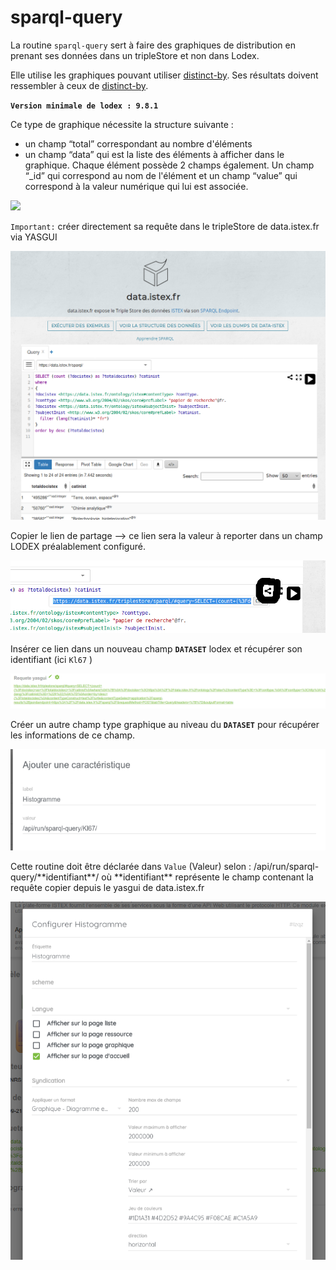 # sparql-query

La routine `sparql-query` sert à faire des graphiques de distribution en prenant ses données dans un tripleStore et non dans Lodex.

Elle utilise les graphiques pouvant utiliser [distinct-by](distinctby.md). Ses résultats doivent ressembler à ceux de [distinct-by](distinctby.md).

**`Version minimale de lodex : 9.8.1`**  


Ce type de graphique nécessite la structure suivante : 

* un champ “total” correspondant au nombre d'éléments
* un champ “data” qui est la liste des éléments à afficher dans le graphique. Chaque élément possède 2  champs également. Un champ “\_id” qui correspond au nom de l'élément et un champ “value” qui correspond à la valeur numérique qui lui est associée.

![](https://lh6.googleusercontent.com/ExHZSAOegy9h1M8-MOszM8V42k4_zVSCfSm8HabpOxWRJvuZEwm-riHa2Kk9kcIwl1xCDNdRIEvUNTqLcnCKrkowwjLaS6VRzHwnR3Z0Ihzh8W40qUtwIP7e8BFsMv22MlhYkwqo)

`Important:` créer  directement sa requête dans le tripleStore de data.istex.fr via YASGUI 

![](../../.gitbook/assets/image%20%2810%29.png)

Copier le lien de partage --&gt; ce lien sera la valeur à reporter dans un champ LODEX préalablement configuré.

![copie du lien de partage](../../.gitbook/assets/image%20%287%29.png)

Insérer ce lien dans un nouveau champ **`DATASET`** lodex et récupérer son identifiant \(ici `Kl67` \)

![requ&#xEA;te yasgui &#xE0; reporter dans un champ dataset](../../.gitbook/assets/image%20%286%29.png)

Créer un autre champ type graphique au niveau du **`DATASET`** pour récupérer les informations de ce champ.

![d&#xE9;claration de la routine sparql-query](../../.gitbook/assets/image%20%282%29.png)

Cette routine doit être déclarée dans `Value` \(Valeur\) selon : /api/run/sparql-query/\*\*identifiant\*\*/ où \*\*identifiant\*\* représente le champ contenant la requête copier depuis le yasgui de data.istex.fr

![configuration graphique](../../.gitbook/assets/image%20%281%29.png)









